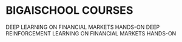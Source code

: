 # BIGAISCHOOL COURSES
DEEP LEARNING ON FINANCIAL MARKETS HANDS-ON
DEEP REINFORCEMENT LEARNING ON FINANCIAL MARKETS HANDS-ON


